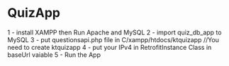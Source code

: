# QuizApp
1 - install XAMPP then Run Apache and MySQL
2 - import quiz_db_app to MySQL
3 - put questionsapi.php file in C/xampp/htdocs/ktquizapp  //You need to create ktquizapp
4 - put your IPv4 in RetrofitInstance Class in baseUrl vaiable
5 - Run the App
